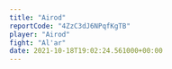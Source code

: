 ```yaml
---
title: "Airod"
reportCode: "4ZzC3dJ6NPqfKgTB"
player: "Airod"
fight: "Al'ar"
date: 2021-10-18T19:02:24.561000+00:00
---
```

